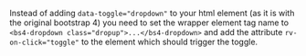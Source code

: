 Instead of adding `data-toggle="dropdown"` to your html element (as it is with the original bootstrap 4) you need to set the wrapper element tag name to `<bs4-dropdown class="dropup">...</bs4-dropdown>` and add the attribute `rv-on-click="toggle"` to the element which should trigger the toggle.

<rv-bind-content class="pt-3">
  <template>
    <rv-example-tabs class="pt-3" handle="bs4-dropdown">
      <template type="single-html-file">
        <bs4-dropdown class="dropdown">
          <a rv-on-click="toggle" class="btn btn-secondary dropdown-toggle" href="#" role="button" id="dropdownMenuLink" aria-haspopup="true" aria-expanded="false">
            Dropdown link
          </a>
          <div class="dropdown-menu" aria-labelledby="dropdownMenuLink">
            <a class="dropdown-item" href="#">Action</a>
            <a class="dropdown-item" href="#">Another action</a>
          </div>
        </bs4-dropdown>
        <bs4-dropdown class="dropup">
          <a rv-on-click="toggle" class="btn btn-secondary dropdown-toggle" href="#" role="button" id="dropupMenuLink" aria-haspopup="true" aria-expanded="false">
            Dropdown link
          </a>
          <div class="dropdown-menu" aria-labelledby="dropupMenuLink">
            <a class="dropdown-item" href="#">Action</a>
            <a class="dropdown-item" href="#">Another action</a>
          </div>
        </bs4-dropdown>
      </template>
    </rv-example-tabs>
  </template>
</rv-bind-content>


